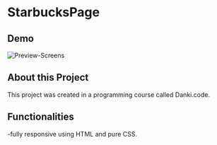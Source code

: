 # StarbucksPage   
## Demo
![Preview-Screens](https://github.com/devWeslei/StarbucksPage/blob/main/assets/starbucks-example.gif)


## About this Project

This project was created in a programming course called Danki.code.


## Functionalities
-fully responsive using HTML and pure CSS.
